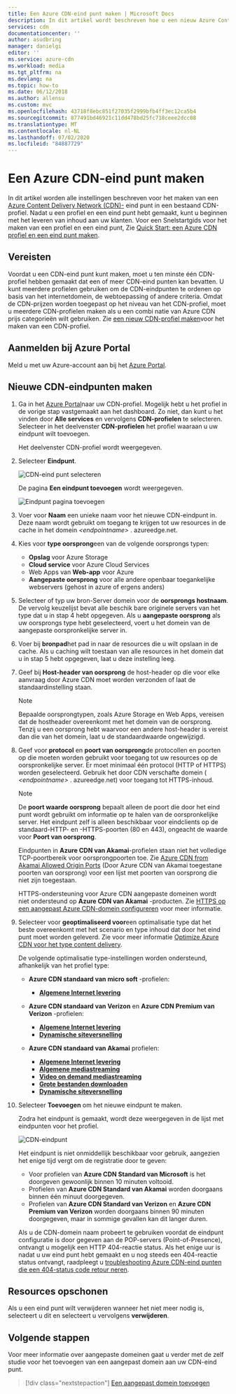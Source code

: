 ```yaml
---
title: Een Azure CDN-eind punt maken | Microsoft Docs
description: In dit artikel wordt beschreven hoe u een nieuw Azure Content Delivery Network (CDN)-eind punt maakt, met inbegrip van geavanceerde instellingen.
services: cdn
documentationcenter: ''
author: asudbring
manager: danielgi
editor: ''
ms.service: azure-cdn
ms.workload: media
ms.tgt_pltfrm: na
ms.devlang: na
ms.topic: how-to
ms.date: 06/12/2018
ms.author: allensu
ms.custom: mvc
ms.openlocfilehash: 43718f8ebc851f27035f2999bfb4ff3ec12ca5b4
ms.sourcegitcommit: 877491bd46921c11dd478bd25fc718ceee2dcc08
ms.translationtype: MT
ms.contentlocale: nl-NL
ms.lasthandoff: 07/02/2020
ms.locfileid: "84887729"
---
```

# <a name="create-an-azure-cdn-endpoint"></a>Een Azure CDN-eind punt maken
In dit artikel worden alle instellingen beschreven voor het maken van een [Azure Content Delivery Network (CDN)-](cdn-overview.md) eind punt in een bestaand CDN-profiel. Nadat u een profiel en een eind punt hebt gemaakt, kunt u beginnen met het leveren van inhoud aan uw klanten. Voor een Snelstartgids voor het maken van een profiel en een eind punt, Zie [Quick Start: een Azure CDN profiel en een eind punt maken](cdn-create-new-endpoint.md).

## <a name="prerequisites"></a>Vereisten
Voordat u een CDN-eind punt kunt maken, moet u ten minste één CDN-profiel hebben gemaakt dat een of meer CDN-eind punten kan bevatten. U kunt meerdere profielen gebruiken om de CDN-eindpunten te ordenen op basis van het internetdomein, de webtoepassing of andere criteria. Omdat de CDN-prijzen worden toegepast op het niveau van het CDN-profiel, moet u meerdere CDN-profielen maken als u een combi natie van Azure CDN prijs categorieën wilt gebruiken. Zie [een nieuw CDN-profiel maken](cdn-create-new-endpoint.md#create-a-new-cdn-profile)voor het maken van een CDN-profiel.

## <a name="log-in-to-the-azure-portal"></a>Aanmelden bij Azure Portal
Meld u met uw Azure-account aan bij het [Azure Portal](https://portal.azure.com).

## <a name="create-a-new-cdn-endpoint"></a>Nieuwe CDN-eindpunten maken

1. Ga in het [Azure Portal](https://portal.azure.com)naar uw CDN-profiel. Mogelijk hebt u het profiel in de vorige stap vastgemaakt aan het dashboard. Zo niet, dan kunt u het vinden door **Alle services** en vervolgens **CDN-profielen** te selecteren. Selecteer in het deelvenster **CDN-profielen** het profiel waaraan u uw eindpunt wilt toevoegen. 
   
    Het deelvenster CDN-profiel wordt weergegeven.

2. Selecteer **Eindpunt**.
   
    ![CDN-eind punt selecteren](./media/cdn-create-endpoint-how-to/cdn-select-endpoint.png)
   
    De pagina **Een eindpunt toevoegen** wordt weergegeven.
   
    ![Eindpunt pagina toevoegen](./media/cdn-create-endpoint-how-to/cdn-add-endpoint-page.png)

3. Voer voor **Naam** een unieke naam voor het nieuwe CDN-eindpunt in. Deze naam wordt gebruikt om toegang te krijgen tot uw resources in de cache in het domein _\<endpointname>_ . azureedge.net.

4. Kies voor **type oorsprong**een van de volgende oorsprongs typen: 
   - **Opslag** voor Azure Storage
   - **Cloud service** voor Azure Cloud Services
   - Web Apps van **Web-app** voor Azure
   - **Aangepaste oorsprong** voor alle andere openbaar toegankelijke webservers (gehost in azure of ergens anders)

5. Selecteer of typ uw bron-Server domein voor de **oorsprongs hostnaam**. De vervolg keuzelijst bevat alle beschik bare originele servers van het type dat u in stap 4 hebt opgegeven. Als u **aangepaste oorsprong** als uw oorsprongs type hebt geselecteerd, voert u het domein van de aangepaste oorspronkelijke server in.
    
6. Voer bij **bronpad**het pad in naar de resources die u wilt opslaan in de cache. Als u caching wilt toestaan van alle resources in het domein dat u in stap 5 hebt opgegeven, laat u deze instelling leeg.
    
7. Geef bij **Host-header van oorsprong** de host-header op die voor elke aanvraag door Azure CDN moet worden verzonden of laat de standaardinstelling staan.
   
   > [!NOTE]
   > Bepaalde oorsprongtypen, zoals Azure Storage en Web Apps, vereisen dat de hostheader overeenkomt met het domein van de oorsprong. Tenzij u een oorsprong hebt waarvoor een andere host-header is vereist dan die van het domein, laat u de standaardwaarde ongewijzigd.
   > 
    
8. Geef voor **protocol** en **poort van oorsprong**de protocollen en poorten op die moeten worden gebruikt voor toegang tot uw resources op de oorspronkelijke server. Er moet minimaal één protocol (HTTP of HTTPS) worden geselecteerd. Gebruik het door CDN verschafte domein ( _\<endpointname>_ . azureedge.net) voor toegang tot HTTPS-inhoud. 
   
   > [!NOTE]
   > De **poort waarde oorsprong** bepaalt alleen de poort die door het eind punt wordt gebruikt om informatie op te halen van de oorspronkelijke server. Het eindpunt zelf is alleen beschikbaar voor eindclients op de standaard-HTTP- en -HTTPS-poorten (80 en 443), ongeacht de waarde voor **Poort van oorsprong**.  
   > 
   > Eindpunten in **Azure CDN van Akamai**-profielen staan niet het volledige TCP-poortbereik voor oorsprongpoorten toe. Zie [Azure CDN from Akamai Allowed Origin Ports](/previous-versions/azure/mt757337(v=azure.100)) (Door Azure CDN van Akamai toegestane poorten van oorsprong) voor een lijst met poorten van oorsprong die niet zijn toegestaan.  
   > 
   > HTTPS-ondersteuning voor Azure CDN aangepaste domeinen wordt niet ondersteund op **Azure CDN van Akamai** -producten. Zie [HTTPS op een aangepast Azure CDN-domein configureren](cdn-custom-ssl.md) voor meer informatie.
    
9. Selecteer voor **geoptimaliseerd voor**een optimalisatie type dat het beste overeenkomt met het scenario en type inhoud dat door het eind punt moet worden geleverd. Zie voor meer informatie [Optimize Azure CDN voor het type content delivery](cdn-optimization-overview.md).

    De volgende optimalisatie type-instellingen worden ondersteund, afhankelijk van het profiel type:
    - **Azure CDN standaard van micro soft** -profielen:
       - [**Algemene Internet levering**](cdn-optimization-overview.md#general-web-delivery)

    - **Azure CDN standaard van Verizon** en **Azure CDN Premium van Verizon** -profielen:
       - [**Algemene Internet levering**](cdn-optimization-overview.md#general-web-delivery)
       - [**Dynamische siteversnelling**](cdn-optimization-overview.md#dynamic-site-acceleration)

    - **Azure CDN standaard van Akamai** profielen:
       - [**Algemene Internet levering**](cdn-optimization-overview.md#general-web-delivery)
       - [**Algemene mediastreaming**](cdn-optimization-overview.md#general-media-streaming)
       - [**Video on demand mediastreaming**](cdn-optimization-overview.md#video-on-demand-media-streaming)
       - [**Grote bestanden downloaden**](cdn-optimization-overview.md#large-file-download)
       - [**Dynamische siteversnelling**](cdn-optimization-overview.md#dynamic-site-acceleration)

10. Selecteer **Toevoegen** om het nieuwe eindpunt te maken.
   
    Zodra het eindpunt is gemaakt, wordt deze weergegeven in de lijst met eindpunten voor het profiel.
    
    ![CDN-eindpunt](./media/cdn-create-new-endpoint/cdn-endpoint-success.png)
    
    Het eindpunt is niet onmiddellijk beschikbaar voor gebruik, aangezien het enige tijd vergt om de registratie door te geven: 
    - Voor profielen van **Azure CDN Standard van Microsoft** is het doorgeven gewoonlijk binnen 10 minuten voltooid. 
    - Profielen van **Azure CDN Standard van Akamai** worden doorgaans binnen één minuut doorgegeven. 
    - Profielen van **Azure CDN Standard van Verizon** en **Azure CDN Premium van Verizon** worden doorgaans binnen 90 minuten doorgegeven, maar in sommige gevallen kan dit langer duren. 
   
    Als u de CDN-domein naam probeert te gebruiken voordat de eindpunt configuratie is door gegeven aan de POP-servers (Point-of-Presence), ontvangt u mogelijk een HTTP 404-reactie status. Als het enige uur is nadat u uw eind punt hebt gemaakt en u nog steeds een 404-reactie status ontvangt, raadpleegt u [troubleshooting Azure CDN-eind punten die een 404-status code retour neren](cdn-troubleshoot-endpoint.md).

## <a name="clean-up-resources"></a>Resources opschonen
Als u een eind punt wilt verwijderen wanneer het niet meer nodig is, selecteert u dit en selecteert u vervolgens **verwijderen**. 

## <a name="next-steps"></a>Volgende stappen
Voor meer informatie over aangepaste domeinen gaat u verder met de zelf studie voor het toevoegen van een aangepast domein aan uw CDN-eind punt.

> [!div class="nextstepaction"]
> [Een aangepast domein toevoegen](cdn-map-content-to-custom-domain.md)


